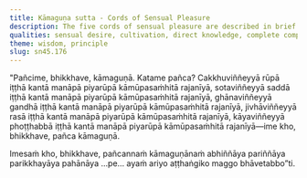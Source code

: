 ```yaml
---
title: Kāmaguṇa sutta - Cords of Sensual Pleasure
description: The five cords of sensual pleasure are described in brief. The Noble Eightfold Path is the way for direct knowledge, full understanding, complete exhaustion, and giving up of these five cords of sensual pleasure.
qualities: sensual desire, cultivation, direct knowledge, complete comprehension
theme: wisdom, principle
slug: sn45.176
---
```


"Pañcime, bhikkhave, kāmaguṇā. Katame pañca? Cakkhuviññeyyā rūpā iṭṭhā kantā manāpā piyarūpā kāmūpasaṁhitā rajanīyā, sotaviññeyyā saddā iṭṭhā kantā manāpā piyarūpā kāmūpasaṁhitā rajanīyā, ghānaviññeyyā gandhā iṭṭhā kantā manāpā piyarūpā kāmūpasaṁhitā rajanīyā, jivhāviññeyyā rasā iṭṭhā kantā manāpā piyarūpā kāmūpasaṁhitā rajanīyā, kāyaviññeyyā phoṭṭhabbā iṭṭhā kantā manāpā piyarūpā kāmūpasaṁhitā rajanīyā—ime kho, bhikkhave, pañca kāmaguṇā.

Imesaṁ kho, bhikkhave, pañcannaṁ kāmaguṇānaṁ abhiññāya pariññāya parikkhayāya pahānāya …pe… ayaṁ ariyo aṭṭhaṅgiko maggo bhāvetabbo”ti.
